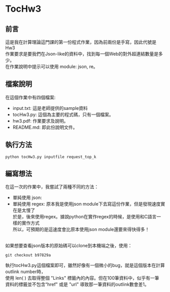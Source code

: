 # TocHw3

## 前言
這是我在計算理論這門課的第一份程式作業，因為前兩份是手寫，因此代號是Hw3<br>
作業要求是要我們在Json-like的資料中，找到每一個Web的對外超連結數量是多少。<br>
在作業說明中提示可以使用 module: json, re。

## 檔案說明
在這個作業中有四個檔案:
* input.txt: 這是老師提供的sample資料
* tocHw3.py: 這個為主要的程式碼，只有一個檔案。
* hw3.pdf:   作業要求及說明。
* README.md: 即此份說明文件。

## 執行方法
```
python tocHw3.py inputfile request_top_k
```

## 編寫想法
在這一次的作業中，我嘗試了兩種不同的方法：
* 單純使用 json:
* 單純使用 regex:
原本我是使用json module下去寫這份作業，但是發現速度實在是太慢了<br>
於是，後來使用regex。據說python在實作regex的時候，是使用和C語言一樣的實作方式<br>
所以，可預期的是這速度會比原本使用json module還要來得快得多！<br><br>

如果想要查看json版本的原始碼可以clone到本機端之後，使用：<br>
```
git checkout b97829a
```
執行tocHw3.py這個檔案即可，雖然好像有一個微小的bug，就是這個版本在計算outlink number時，<br>
使用 len( ) 去取得整個 "Links" 標籤內的內容。但在100筆資料中，似乎有一筆<br>
資料的標籤並不包含“href" 或是 "url" 導致那一筆資料的outlink數會差1。
